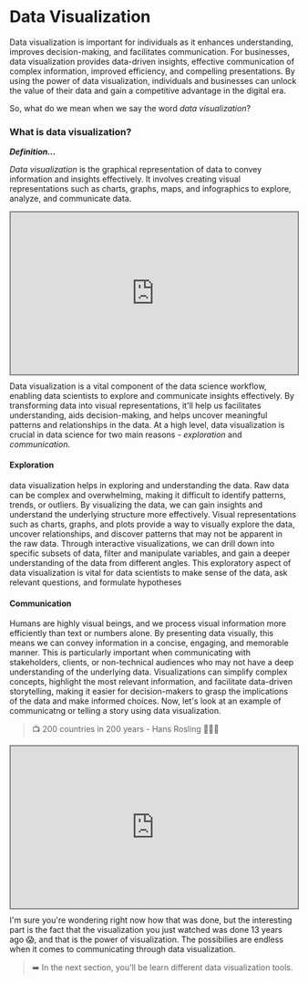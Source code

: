 # Data Visualization
Data visualization is important for individuals as it enhances understanding, improves decision-making, and facilitates communication. For businesses, data visualization provides data-driven insights, effective communication of complex information, improved efficiency, and compelling presentations. By using the power of data visualization, individuals and businesses can unlock the value of their data and gain a competitive advantage in the digital era.

So, what do we mean when we say the word _data visualization_?

### What is data visualization?
<aside>

**_Definition..._**

_Data visualization_ is the graphical representation of data to convey information and insights effectively. It involves creating visual representations such as charts, graphs, maps, and infographics to explore, analyze, and communicate data.

</aside>

<div style="position: relative; padding-bottom: 56.25%; height: 0;"><iframe src="https://www.youtube.com/embed/EC7EBJ1Bn-c?start=4 title="Data Visualization" frameborder="0" allow="accelerometer; autoplay; clipboard-write; encrypted-media; gyroscope; picture-in-picture" allowfullscreen style="position: absolute; top: 0; left: 0; width: 100%; height: 100%; border: 2px solid grey;"></iframe></div>

Data visualization is a vital component of the data science workflow, enabling data scientists to explore and communicate insights effectively. By transforming data into visual representations, it'll help us facilitates understanding, aids decision-making, and helps uncover meaningful patterns and relationships in the data. At a high level, data visualization is crucial in data science for two main reasons - _exploration_ and _communication_.

#### Exploration
data visualization helps in exploring and understanding the data. Raw data can be complex and overwhelming, making it difficult to identify patterns, trends, or outliers. By visualizing the data, we can gain insights and understand the underlying structure more effectively. Visual representations such as charts, graphs, and plots provide a way to visually explore the data, uncover relationships, and discover patterns that may not be apparent in the raw data. Through interactive visualizations, we can drill down into specific subsets of data, filter and manipulate variables, and gain a deeper understanding of the data from different angles. This exploratory aspect of data visualization is vital for data scientists to make sense of the data, ask relevant questions, and formulate hypotheses

#### Communication
Humans are highly visual beings, and we process visual information more efficiently than text or numbers alone. By presenting data visually, this means we can convey information in a concise, engaging, and memorable manner. This is particularly important when communicating with stakeholders, clients, or non-technical audiences who may not have a deep understanding of the underlying data. Visualizations can simplify complex concepts, highlight the most relevant information, and facilitate data-driven storytelling, making it easier for decision-makers to grasp the implications of the data and make informed choices. Now, let's look at an example of communicatng or telling a story using data visualization.

> 📺 200 countries in 200 years - Hans Rosling 👨🏾‍💻 

<div style="position: relative; padding-bottom: 56.25%; height: 0;"><iframe src="https://www.youtube.com/embed/jbkSRLYSojo" title="Web Scrapping Intro" frameborder="0" allow="accelerometer; autoplay; clipboard-write; encrypted-media; gyroscope; picture-in-picture" allowfullscreen style="position: absolute; top: 0; left: 0; width: 100%; height: 100%; border: 2px solid grey;"></iframe></div>

I'm sure you're wondering right now how that was done, but the interesting part is the fact that the visualization you just watched was done 13 years ago 😱, and that is the power of visualization. The possibilies are endless when it comes to communicating through data visualization.

<!--
In summary, data visualization is essential because it enables us to explore and understand data more effectively, revealing patterns and insights that inform decision-making. It bridges the gap between raw data and meaningful information, allowing us to communicate complex concepts in a clear and engaging manner. By leveraging the power of visualization, we can extract the full value of data and unlock its potential to drive innovation, solve problems, and make data-driven decisions.

# Data visualization for businesses
From decsion making to performance monitoring and customer insights, data visualization plays a crucial role in businesses across various industries. By leveraging visualizations, we can unlock the value of data, gain insights, and drive success in a competitive market landscape.  -->

> ➡️ In the next section, you'll be learn different data visualization tools.
